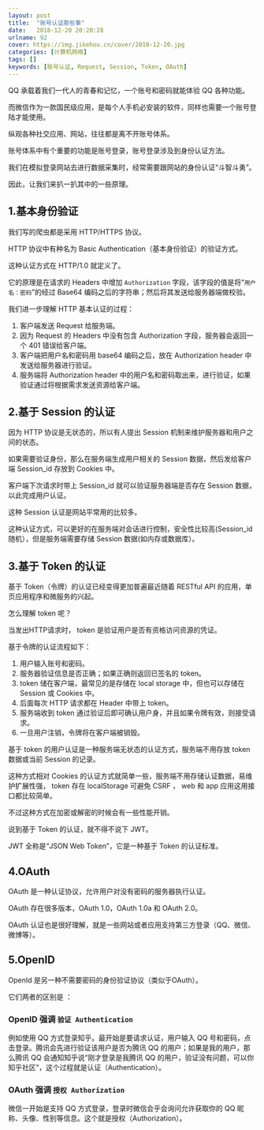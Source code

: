 ```yaml
---
layout: post
title:  "账号认证那些事"
date:   2018-12-20 20:20:28
urlname: 92
cover: https://img.jikehou.cn/cover/2018-12-20.jpg
categories: [计算机网络]
tags: []
keywords: [账号认证, Request, Session, Token, OAuth]
---
```

QQ 承载着我们一代人的青春和记忆，一个账号和密码就能体验 QQ 各种功能。

而微信作为一款国民级应用，是每个人手机必安装的软件，同样也需要一个账号登陆才能使用。

纵观各种社交应用、网站，往往都是离不开账号体系。

账号体系中有个重要的功能是账号登录，账号登录涉及到身份认证方法。

我们在模拟登录网站去进行数据采集时，经常需要跟网站的身份认证“斗智斗勇”。

因此，让我们来扒一扒其中的一些原理。
<!-- more -->
## 1.基本身份验证

我们写的爬虫都是采用 HTTP/HTTPS 协议。

HTTP 协议中有种名为 Basic Authentication（基本身份验证）的验证方式。

这种认证方式在 HTTP/1.0 就定义了。

它的原理是在请求的 Headers 中增加 `Authorization` 字段，该字段的值是将“`用户名：密码`”的经过 Base64 编码之后的字符串；然后将其发送给服务器端做校验。

我们进一步理解 HTTP 基本认证的过程：
1. 客户端发送 Request 给服务端。
2. 因为 Request 的 Headers 中没有包含 Authorization 字段，服务器会返回一个 401 错误给客户端。
3. 客户端把用户名和密码用 base64 编码之后，放在 Authorization header 中发送给服务器进行验证。
4. 服务端将 Authorization header 中的用户名和密码取出来，进行验证，如果验证通过将根据需求发送资源给客户端。


## 2.基于 Session 的认证

因为 HTTP 协议是无状态的，所以有人提出 Session 机制来维护服务器和用户之间的状态。

如果需要验证身份，那么在服务端生成用户相关的 Session 数据，然后发给客户端 Session_id 存放到 Cookies 中。

客户端下次请求时带上 Session_id 就可以验证服务器端是否存在 Session 数据，以此完成用户认证。

这种 Session 认证是网站平常用的比较多。

这种认证方式，可以更好的在服务端对会话进行控制，安全性比较高(Session_id 随机），但是服务端需要存储 Session 数据(如内存或数据库）。

## 3.基于 Token 的认证

基于 Token（令牌）的认证已经变得更加普遍最近随着 RESTful API 的应用，单页应用程序和微服务的兴起。

怎么理解 token 呢？

当发出HTTP请求时， token 是验证用户是否有资格访问资源的凭证。

基于令牌的认证流程如下：
1. 用户输入账号和密码。
2. 服务器验证信息是否正确；如果正确则返回已签名的 token。
3. token 储在客户端，最常见的是存储在 local storage 中，但也可以存储在 Session 或 Cookies 中。
4. 后面每次 HTTP 请求都在 Header 中带上 token。
5. 服务端收到 token 通过验证后即可确认用户身，并且如果令牌有效，则接受请求。
6. 一旦用户注销，令牌将在客户端被销毁。

基于 token 的用户认证是一种服务端无状态的认证方式，服务端不用存放 token 数据或当前 Session 的记录。

这种方式相对 Cookies 的认证方式就简单一些，服务端不用存储认证数据，易维护扩展性强， token 存在 localStorage 可避免 CSRF ， web 和 app 应用这用接口都比较简单。

不过这种方式在加密或解密的时候会有一些性能开销。

说到基于 Token 的认证，就不得不说下 JWT。

JWT 全称是“JSON Web Token”，它是一种基于 Token 的认证标准。

## 4.OAuth

OAuth 是一种认证协议，允许用户对没有密码的服务器执行认证。 

OAuth 存在很多版本，OAuth 1.0，OAuth 1.0a 和 OAuth 2.0。

OAuth 认证也是很好理解，就是一些网站或者应用支持第三方登录（QQ、微信、微博等）。

## 5.OpenID

OpenId 是另一种不需要密码的身份验证协议（类似于OAuth）。

它们两者的区别是 ：

### OpenID 强调 `验证 Authentication`

例如使用 QQ 方式登录知乎。最开始是要请求认证，用户输入 QQ 号和密码，点击登录。腾讯会先进行验证该用户是否为腾讯 QQ 的用户；如果是我的用户，那么腾讯 QQ 会通知知乎说“刚才登录是我腾讯 QQ 的用户，验证没有问题，可以你知乎社区”，这个过程就是认证（Authentication）。

### OAuth 强调 `授权 Authorization`

微信一开始是支持 QQ 方式登录，登录时微信会乎会询问允许获取你的 QQ 昵称、头像、性别等信息。这个就是授权（Authorization）。